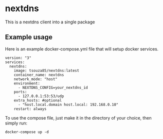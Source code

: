 # nextdns

This is a nextdns client into a single package

## Example usage

Here is an example docker-compose.yml file that will setup docker services.

```
version: "3"
services:
  nextdns:
    image: tsouza85/nextdns:latest
    container_name: nextdns
    network_mode: "host"
    environment:
      - NEXTDNS_CONFIG=your_nextdns_id
    ports:
      - 127.0.0.1:53:53/udp
    extra_hosts: #optional
      - "host.local.domain host.local: 192.168.0.10"
    restart: always
```

To use the compose file, just make it in the directory of your choice, then simply run:

`docker-compose up -d`
